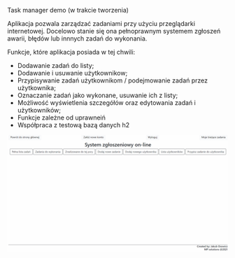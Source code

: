Task manager demo
(w trakcie tworzenia)

Aplikacja pozwala zarządzać zadaniami przy użyciu przeglądarki internetowej. Docelowo stanie się ona pełnoprawnym systemem zgłoszeń awarii, błędów lub innnych zadań do wykonania. 

Funkcje, które aplikacja posiada w tej chwili:
- Dodawanie zadań do listy;
- Dodawanie i usuwanie użytkownikow;
- Przypisywanie zadań użytkownikom / podejmowanie zadań przez użytkownika;
- Oznaczanie zadań jako wykonane, usuwanie ich z listy;
- Możliwość wyświetlenia szczegółów oraz edytowania zadań i użytkowników;
- Funkcje zależne od uprawneiń
- Współpraca z testową bazą danych h2

![getAndDoneTask](task_get_and_done.gif)
